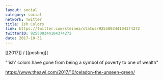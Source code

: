 ```yaml
---
layout: social
category: social
network: Twitter
title: Ish Colors
link: https://twitter.com/steinea/status/925500344104374272
twitterID: 925500344104374272
date: 2017-10-31
---
```


[[2017]] / [[posting]]

"'ish' colors have gone from being a symbol of poverty to one of wealth"

<https://www.theawl.com/2017/10/celadon-the-unseen-green/>
